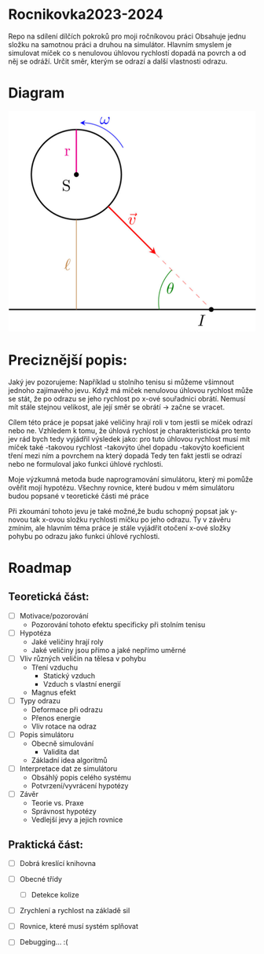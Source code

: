 # Rocnikovka2023-2024
Repo na sdílení dílčích pokroků pro moji ročníkovou práci
Obsahuje jednu složku na samotnou práci a druhou na simulátor.
Hlavním smyslem je simulovat míček co s nenulovou úhlovou rychlostí dopadá na povrch a od něj se odráží. Určit směr, kterým se odrazí a další vlastnosti odrazu.

# Diagram
![Diagram](prace/diagram/diagram1024_1.jpg)

# Preciznější popis:

Jaký jev pozorujeme:
Například u stolního tenisu si můžeme všimnout jednoho zajímavého jevu. Když má
míček nenulovou úhlovou rychlost může se stát, že po odrazu se jeho rychlost po
x-ové souřadnici obrátí. Nemusí mít stále stejnou velikost, ale její směr se
obrátí -> začne se vracet.

Cílem této práce je popsat jaké veličiny hrají roli v tom jestli se míček
odrazí nebo ne. Vzhledem k tomu, že úhlová rychlost je charakteristická pro
tento jev rád bych tedy vyjádřil výsledek jako:
pro tuto úhlovou rychlost musí mít míček také
-takovou rychlost
-takovýto úhel dopadu
-takovýto koeficient tření mezi ním a povrchem na který dopadá
Tedy ten fakt jestli se odrazí nebo ne formuloval jako funkci úhlové rychlosti.

Moje výzkumná metoda bude naprogramování simulátoru, který mi pomůže ověřit
mojí hypotézu. Všechny rovnice, které budou v mém simulátoru budou popsané v
teoretické části mé práce

Při zkoumání tohoto jevu je také možné,že budu schopný popsat jak y-novou tak
x-ovou složku rychlosti míčku po jeho odrazu. Ty v závěru zmínim, ale hlavním
téma práce je stále vyjádřit otočení x-ové složky pohybu po odrazu jako funkci
úhlové rychlosti.

# Roadmap

## Teoretická část:
- [ ] Motivace/pozorování
    * Pozorování tohoto efektu specificky při stolním tenisu
- [ ] Hypotéza
    * Jaké veličiny hrají roly
    * Jaké veličiny jsou přímo a jaké nepřímo uměrné
- [ ] Vliv různých veličin na tělesa v pohybu
    * Tření vzduchu
        * Statický vzduch
        * Vzduch s vlastní energií
    * Magnus efekt
- [ ] Typy odrazu
    * Deformace při odrazu
    * Přenos energie
    * Vliv rotace na odraz
- [ ] Popis simulátoru
    * Obecně simulování
      * Validita dat
    * Základní idea algoritmů
- [ ] Interpretace dat ze simulátoru
    * Obsáhlý popis celého systému
    * Potvrzení/vyvrácení hypotézy
- [ ] Závěr
    * Teorie vs. Praxe
    * Správnost hypotézy
    * Vedlejší jevy a jejich rovnice

## Praktická část:
- [ ] Dobrá kreslící knihovna
- [ ] Obecné třídy
   - [ ] Detekce kolize 
- [ ] Zrychlení a rychlost na základě sil
- [ ] Rovnice, které musí systém splňovat
- [ ] Debugging... :(


